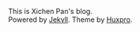 This is Xichen Pan's blog.  
Powered by [Jekyll](https://jekyllrb.com/). Theme by [Huxpro](https://huangxuan.me/).
